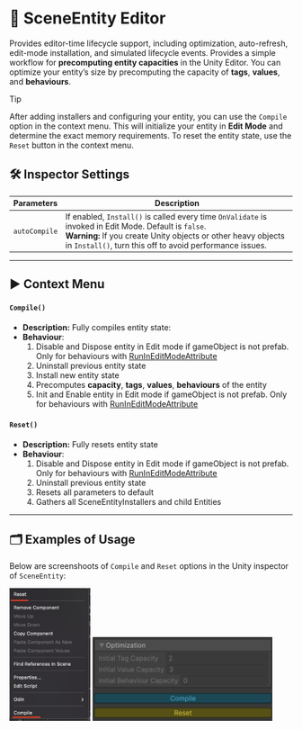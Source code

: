 # 🧩 SceneEntity Editor

Provides editor-time lifecycle support, including optimization, auto-refresh, edit-mode installation, and simulated lifecycle events.   Provides a simple workflow for <b>precomputing entity capacities</b> in the Unity Editor.
You can optimize your entity’s size by precomputing the capacity of <b>tags</b>, <b>values</b>, and <b>behaviours</b>.

> [!TIP]
> After adding installers and configuring your entity, you can use the `Compile` option in the context menu. This will
> initialize your entity in **Edit Mode** and determine the exact memory requirements. To reset the entity state, use the
> `Reset` button in the context menu.

## 🛠 Inspector Settings

| Parameters    | Description                                                                   | 
|---------------|-------------------------------------------------------------------------------|
| `autoCompile` | If enabled, `Install()` is called every time `OnValidate` is invoked in Edit Mode. Default is `false`. <br/>**Warning:** If you create Unity objects or other heavy objects in `Install()`, turn this off to avoid performance issues. |

---

## ▶️ Context Menu

#### `Compile()`

- **Description:** Fully compiles entity state:
- **Behaviour**:
    1. Disable and Dispose entity in Edit mode if gameObject is not prefab. Only for behaviours
       with [RunInEditModeAttribute](../Attributes/RunInEditModeAttribute.md)
    2. Uninstall previous entity state
    3. Install new entity state
    4. Precomputes **capacity**, **tags**, **values**, **behaviours** of the entity
    5. Init and Enable entity in Edit mode if gameObject is not prefab. Only for behaviours
       with [RunInEditModeAttribute](../Attributes/RunInEditModeAttribute.md)

#### `Reset()`

- **Description:** Fully resets entity state
- **Behaviour**:
    1. Disable and Dispose entity in Edit mode if gameObject is not prefab. Only for behaviours
       with [RunInEditModeAttribute](../Attributes/RunInEditModeAttribute.md)
    2. Uninstall previous entity state
    3. Resets all parameters to default
    4. Gathers all SceneEntityInstallers and child Entities
       
---

## 🗂 Examples of Usage

Below are screenshoots of `Compile` and `Reset` options in the Unity inspector of `SceneEntity`: 

<img width="144" height="" alt="изображение" src="../../Images/Scene%20Entity%20Reset%20and%20Compile.png" />
<img width="320" height="" alt="изображение" src="../../Images/SceneEntity%20Optimization.png" />
